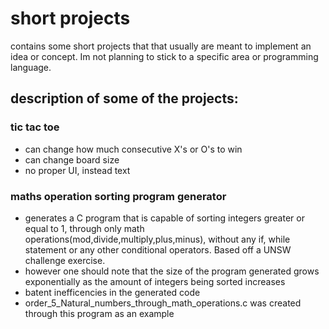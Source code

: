 # short projects
contains some short projects that that usually are meant to implement an idea or concept. Im not planning to stick to a specific area or programming language.


## description of some of the projects:

### tic tac toe
* can change how much consecutive X's or O's to win
* can change board size
* no proper UI, instead text

### maths operation sorting program generator
* generates a C program that is capable of sorting integers greater or equal to 1, through only math operations(mod,divide,multiply,plus,minus), without any if, while statement or any other conditional operators. Based off a UNSW challenge exercise.
* however one should note that the size of the program generated grows exponentially as the amount of integers being sorted increases
* batent inefficencies in the generated code
* order_5_Natural_numbers_through_math_operations.c was created through this program as an example
